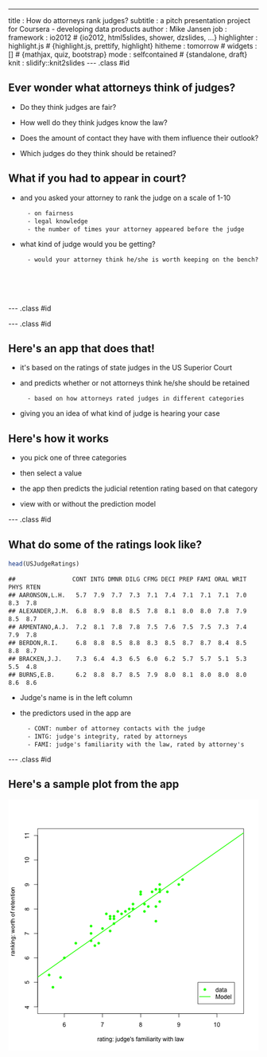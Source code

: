 ---
title       : How do attorneys rank judges?
subtitle    : a pitch presentation project for Coursera - developing data products
author      : Mike Jansen
job         : 
framework   : io2012        # {io2012, html5slides, shower, dzslides, ...}
highlighter : highlight.js  # {highlight.js, prettify, highlight}
hitheme     : tomorrow      # 
widgets     : []            # {mathjax, quiz, bootstrap}
mode        : selfcontained # {standalone, draft}
knit        : slidify::knit2slides
--- .class #id

<!-- https://datamj2.github.io/ddd_wk04_proj/#/ -->
<style>

<!-- /* line 183, ../scss/default.scss */ -->
slides > slide:not(.nobackground):after {
  font-size: 12pt;
  <!-- content: attr(data-slide-num) "/" attr(data-total-slides); -->
  content: attr(data-slide-num) "/" ;
  position: absolute;
  bottom: 20px;
  right: 60px;
  line-height: 1.9;
  color: darkred
}
</style>

## Ever wonder what attorneys think of judges?

- Do they think judges are fair?

- How well do they think judges know the law?

- Does the amount of contact they have with them influence their outlook?

- Which judges do they think should be retained?



## What if you had to appear in court?

- and you asked your attorney to rank the judge on a scale of 1-10

        - on fairness
        - legal knowledge
        - the number of times your attorney appeared before the judge


- what kind of judge would you be getting?

        - would your attorney think he/she is worth keeping on the bench?
<br>
<br>
<br>
<br>
--- .class #id

--- .class #id

## Here's an app that does that!

- it's based on the ratings of state judges in the US Superior Court

- and predicts whether or not attorneys think he/she should be retained

        - based on how attorneys rated judges in different categories
        
- giving you an idea of what kind of judge is hearing your case

## Here's how it works

 - you pick one of three categories
 
 - then select a value
 
 - the app then predicts the judicial retention rating based on that category
 
 - view with or without the prediction model

--- .class #id

## What do some of the ratings look like? 

```r
head(USJudgeRatings)
```

```
##                CONT INTG DMNR DILG CFMG DECI PREP FAMI ORAL WRIT PHYS RTEN
## AARONSON,L.H.   5.7  7.9  7.7  7.3  7.1  7.4  7.1  7.1  7.1  7.0  8.3  7.8
## ALEXANDER,J.M.  6.8  8.9  8.8  8.5  7.8  8.1  8.0  8.0  7.8  7.9  8.5  8.7
## ARMENTANO,A.J.  7.2  8.1  7.8  7.8  7.5  7.6  7.5  7.5  7.3  7.4  7.9  7.8
## BERDON,R.I.     6.8  8.8  8.5  8.8  8.3  8.5  8.7  8.7  8.4  8.5  8.8  8.7
## BRACKEN,J.J.    7.3  6.4  4.3  6.5  6.0  6.2  5.7  5.7  5.1  5.3  5.5  4.8
## BURNS,E.B.      6.2  8.8  8.7  8.5  7.9  8.0  8.1  8.0  8.0  8.0  8.6  8.6
```

- Judge's name is in the left column

- the predictors used in the app are 

        - CONT: number of attorney contacts with the judge
        - INTG: judge's integrity, rated by attorneys
        - FAMI: judge's familiarity with the law, rated by attorney's

        


--- .class #id

## Here's a sample plot from the app
![plot of chunk unnamed-chunk-2](assets/fig/unnamed-chunk-2-1.png)


